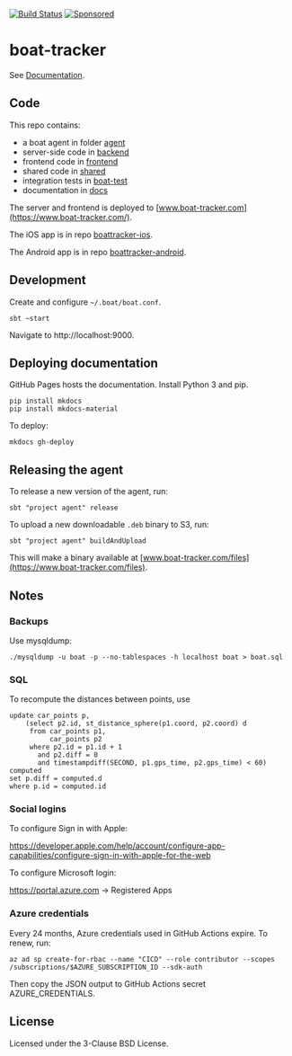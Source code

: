 [![Build Status](https://github.com/malliina/boat/actions/workflows/ci.yml/badge.svg)](https://github.com/malliina/boat/actions)
[![Sponsored](https://img.shields.io/badge/chilicorn-sponsored-brightgreen.svg?logo=data%3Aimage%2Fpng%3Bbase64%2CiVBORw0KGgoAAAANSUhEUgAAAA4AAAAPCAMAAADjyg5GAAABqlBMVEUAAAAzmTM3pEn%2FSTGhVSY4ZD43STdOXk5lSGAyhz41iz8xkz2HUCWFFhTFFRUzZDvbIB00Zzoyfj9zlHY0ZzmMfY0ydT0zjj92l3qjeR3dNSkoZp4ykEAzjT8ylUBlgj0yiT0ymECkwKjWqAyjuqcghpUykD%2BUQCKoQyAHb%2BgylkAyl0EynkEzmkA0mUA3mj86oUg7oUo8n0k%2FS%2Bw%2Fo0xBnE5BpU9Br0ZKo1ZLmFZOjEhesGljuzllqW50tH14aS14qm17mX9%2Bx4GAgUCEx02JySqOvpSXvI%2BYvp2orqmpzeGrQh%2Bsr6yssa2ttK6v0bKxMBy01bm4zLu5yry7yb29x77BzMPCxsLEzMXFxsXGx8fI3PLJ08vKysrKy8rL2s3MzczOH8LR0dHW19bX19fZ2dna2trc3Nzd3d3d3t3f39%2FgtZTg4ODi4uLj4%2BPlGxLl5eXm5ubnRzPn5%2Bfo6Ojp6enqfmzq6urr6%2Bvt7e3t7u3uDwvugwbu7u7v6Obv8fDz8%2FP09PT2igP29vb4%2BPj6y376%2Bu%2F7%2Bfv9%2Ff39%2Fv3%2BkAH%2FAwf%2FtwD%2F9wCyh1KfAAAAKXRSTlMABQ4VGykqLjVCTVNgdXuHj5Kaq62vt77ExNPX2%2Bju8vX6%2Bvr7%2FP7%2B%2FiiUMfUAAADTSURBVAjXBcFRTsIwHAfgX%2FtvOyjdYDUsRkFjTIwkPvjiOTyX9%2FAIJt7BF570BopEdHOOstHS%2BX0s439RGwnfuB5gSFOZAgDqjQOBivtGkCc7j%2B2e8XNzefWSu%2BsZUD1QfoTq0y6mZsUSvIkRoGYnHu6Yc63pDCjiSNE2kYLdCUAWVmK4zsxzO%2BQQFxNs5b479NHXopkbWX9U3PAwWAVSY%2FpZf1udQ7rfUpQ1CzurDPpwo16Ff2cMWjuFHX9qCV0Y0Ok4Jvh63IABUNnktl%2B6sgP%2BARIxSrT%2FMhLlAAAAAElFTkSuQmCC)](http://spiceprogram.org/oss-sponsorship)

# boat-tracker

See [Documentation](https://docs.boat-tracker.com).

## Code

This repo contains:

- a boat agent in folder [agent](agent)
- server-side code in [backend](backend)
- frontend code in [frontend](frontend)
- shared code in [shared](shared)
- integration tests in [boat-test](boat-test)
- documentation in [docs](docs)

The server and frontend is deployed to [www.boat-tracker.com](https://www.boat-tracker.com/).

The iOS app is in repo [boattracker-ios](https://github.com/malliina/boattracker-ios).

The Android app is in repo [boattracker-android](https://github.com/malliina/boattracker-android).

## Development

Create and configure `~/.boat/boat.conf`.

    sbt ~start

Navigate to http://localhost:9000.

## Deploying documentation

GitHub Pages hosts the documentation. Install Python 3 and pip.

    pip install mkdocs
    pip install mkdocs-material

To deploy:

    mkdocs gh-deploy

## Releasing the agent

To release a new version of the agent, run:

    sbt "project agent" release
    
To upload a new downloadable `.deb` binary to S3, run:

    sbt "project agent" buildAndUpload
    
This will make a binary available at [www.boat-tracker.com/files](https://www.boat-tracker.com/files).

## Notes

### Backups

Use mysqldump:

    ./mysqldump -u boat -p --no-tablespaces -h localhost boat > boat.sql

### SQL

To recompute the distances between points, use

    update car_points p,
        (select p2.id, st_distance_sphere(p1.coord, p2.coord) d
         from car_points p1,
              car_points p2
         where p2.id = p1.id + 1
           and p2.diff = 0
           and timestampdiff(SECOND, p1.gps_time, p2.gps_time) < 60) computed
    set p.diff = computed.d
    where p.id = computed.id

### Social logins

To configure Sign in with Apple:

https://developer.apple.com/help/account/configure-app-capabilities/configure-sign-in-with-apple-for-the-web

To configure Microsoft login:

https://portal.azure.com -> Registered Apps

### Azure credentials

Every 24 months, Azure credentials used in GitHub Actions expire. To renew, run:

    az ad sp create-for-rbac --name "CICD" --role contributor --scopes /subscriptions/$AZURE_SUBSCRIPTION_ID --sdk-auth

Then copy the JSON output to GitHub Actions secret AZURE_CREDENTIALS.

## License

Licensed under the 3-Clause BSD License.
